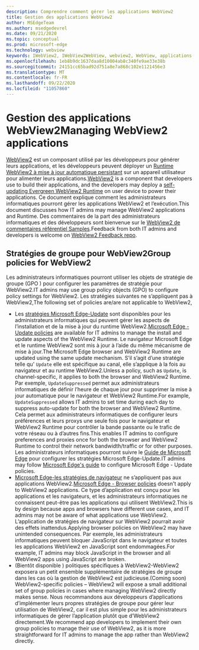 ```yaml
---
description: Comprendre comment gérer les applications WebView2
title: Gestion des applications WebView2
author: MSEdgeTeam
ms.author: msedgedevrel
ms.date: 09/21/2020
ms.topic: conceptual
ms.prod: microsoft-edge
ms.technology: webview
keywords: IWebView2, IWebView2WebView, webview2, WebView, applications Win32, Win32, Edge, ICoreWebView2, ICoreWebView2Host, contrôle de navigateur, html Edge, entreprise, stratégie de groupe, gestion
ms.openlocfilehash: 1eb8b9dc1637daa8d10004ab8c340fe9ae33e38b
ms.sourcegitcommit: 24151cc65bad92d751a8e7a868c102e1121456e3
ms.translationtype: MT
ms.contentlocale: fr-FR
ms.lasthandoff: 09/22/2020
ms.locfileid: "11057860"
---
```

# <span data-ttu-id="f9045-104">Gestion des applications WebView2</span><span class="sxs-lookup"><span data-stu-id="f9045-104">Managing WebView2 applications</span></span>  

<span data-ttu-id="f9045-105">[WebView2][WebView2Landing] est un composant utilisé par les développeurs pour générer leurs applications, et les développeurs peuvent déployer un [Runtime WebView2 à mise à jour automatique persistant][Webview2ConceptsDistributionUnderstandRuntimeInstallerPreview] sur un appareil utilisateur pour alimenter leurs applications.</span><span class="sxs-lookup"><span data-stu-id="f9045-105">[WebView2][WebView2Landing] is a component that developers use to build their applications, and the developers may deploy a [self-updating Evergreen WebView2 Runtime][Webview2ConceptsDistributionUnderstandRuntimeInstallerPreview] on user device to power their applications.</span></span>  <span data-ttu-id="f9045-106">Ce document explique comment les administrateurs informatiques pourront gérer les applications WebView2 et l’exécution.</span><span class="sxs-lookup"><span data-stu-id="f9045-106">This document discusses how IT admins may manage WebView2 applications and Runtime.</span></span>  <span data-ttu-id="f9045-107">Des commentaires de la part des administrateurs informatiques et des développeurs sont bienvenue sur le [WebView2 de commentaires référentiel Samples][GithubMicrosoftedgeWebviewfeddback].</span><span class="sxs-lookup"><span data-stu-id="f9045-107">Feedback from both IT admins and developers is welcome on [WebView2 Feedback repo][GithubMicrosoftedgeWebviewfeddback].</span></span>  

## <span data-ttu-id="f9045-108">Stratégies de groupe pour WebView2</span><span class="sxs-lookup"><span data-stu-id="f9045-108">Group policies for WebView2</span></span>  

<span data-ttu-id="f9045-109">Les administrateurs informatiques pourront utiliser les objets de stratégie de groupe \(GPO \) pour configurer les paramètres de stratégie pour WebView2.</span><span class="sxs-lookup"><span data-stu-id="f9045-109">IT admins may use group policy objects \(GPO\) to configure policy settings for WebView2.</span></span>  <span data-ttu-id="f9045-110">Les stratégies suivantes ne s’appliquent pas à WebView2,</span><span class="sxs-lookup"><span data-stu-id="f9045-110">The following set of policies are/are not applicable to WebView2,</span></span>  

*   <span data-ttu-id="f9045-111">Les [stratégies Microsoft Edge-Update][EdgeUpdatePolicies] sont disponibles pour les administrateurs informatiques qui peuvent gérer les aspects de l’installation et de la mise à jour du runtime WebView2.</span><span class="sxs-lookup"><span data-stu-id="f9045-111">[Microsoft Edge - Update policies][EdgeUpdatePolicies] are available for IT admins to manage the install and update aspects of the WebView2 Runtime.</span></span>  <span data-ttu-id="f9045-112">Le navigateur Microsoft Edge et le runtime WebView2 sont mis à jour à l’aide du même mécanisme de mise à jour.</span><span class="sxs-lookup"><span data-stu-id="f9045-112">The Microsoft Edge browser and WebView2 Runtime are updated using the same update mechanism.</span></span>  <span data-ttu-id="f9045-113">S’il s’agit d’une stratégie telle qu' `Update` elle est spécifique au canal, elle s’applique à la fois au navigateur et au runtime WebView2.</span><span class="sxs-lookup"><span data-stu-id="f9045-113">Unless a policy, such as `Update`, is channel-specific, it applies to both the browser and WebView2 Runtime.</span></span>  <span data-ttu-id="f9045-114">Par exemple, `UpdateSuppressed` permet aux administrateurs informatiques de définir l’heure de chaque jour pour supprimer la mise à jour automatique pour le navigateur et WebView2 Runtime.</span><span class="sxs-lookup"><span data-stu-id="f9045-114">For example, `UpdateSuppressed` allows IT admins to set time during each day to suppress auto-update for both the browser and WebView2 Runtime.</span></span>  <span data-ttu-id="f9045-115">Cela permet aux administrateurs informatiques de configurer leurs préférences et leurs proxys une seule fois pour le navigateur et WebView2 Runtime pour contrôler la bande passante ou le trafic de votre réseau ou à d’autres fins.</span><span class="sxs-lookup"><span data-stu-id="f9045-115">This enables IT admins to configure preferences and proxies once for both the browser and WebView2 Runtime to control their network bandwidth/traffic or for other purposes.</span></span>  <span data-ttu-id="f9045-116">Les administrateurs informatiques pourront suivre le [Guide de Microsoft Edge][ConfigureMicrosoftEdge] pour configurer les stratégies Microsoft Edge-Update.</span><span class="sxs-lookup"><span data-stu-id="f9045-116">IT admins may follow [Microsoft Edge's guide][ConfigureMicrosoftEdge] to configure Microsoft Edge - Update policies.</span></span>  
*   <span data-ttu-id="f9045-117">[Microsoft Edge-les stratégies de navigateur][EdgeBrowserPolicies] ne s’appliquent pas aux applications WebView2.</span><span class="sxs-lookup"><span data-stu-id="f9045-117">[Microsoft Edge - Browser policies][EdgeBrowserPolicies] doesn't apply to WebView2 applications.</span></span>  <span data-ttu-id="f9045-118">Ce type d’application est conçu pour les applications et les navigateurs, et les administrateurs informatiques ne connaissent peut-être pas les applications qui utilisent WebView2.</span><span class="sxs-lookup"><span data-stu-id="f9045-118">This is by design because apps and browsers have different use cases, and IT admins may not be aware of what applications use WebView2.</span></span>  <span data-ttu-id="f9045-119">L’application de stratégies de navigateur sur WebView2 pourrait avoir des effets inattendus.</span><span class="sxs-lookup"><span data-stu-id="f9045-119">Applying browser policies on WebView2 may have unintended consequences.</span></span>  <span data-ttu-id="f9045-120">Par exemple, les administrateurs informatiques peuvent bloquer JavaScript dans le navigateur et toutes les applications WebView2 en JavaScript sont endommagées.</span><span class="sxs-lookup"><span data-stu-id="f9045-120">For example, IT admins may block JavaScript in the browser and all WebView2 apps using JavaScript are broken.</span></span>  
*   <span data-ttu-id="f9045-121">\(Bientôt disponible \) politiques spécifiques à WebView2-WebView2 exposera un petit ensemble supplémentaire de stratégies de groupe dans les cas où la gestion de WebView2 est judicieuse.</span><span class="sxs-lookup"><span data-stu-id="f9045-121">\(Coming soon\) WebView2-specific policies – WebView2 will expose a small additional set of group policies in cases where managing WebView2 directly makes sense.</span></span>  <span data-ttu-id="f9045-122">Nous recommandons aux développeurs d’applications d’implémenter leurs propres stratégies de groupe pour gérer leur utilisation de WebView2, car il est plus simple pour les administrateurs informatiques de gérer l’application plutôt que d’WebView2 directement.</span><span class="sxs-lookup"><span data-stu-id="f9045-122">We recommend app developers to implement their own group policies to manage their use of WebView2, as it is more straightforward for IT admins to manage the app rather than WebView2 directly.</span></span>  

<!-- Links -->  

[Webview2ConceptsDistributionUnderstandRuntimeInstallerPreview]: ./distribution.md#understanding-the-webview2-runtime "Comprendre le runtime et le programme d’installation WebView2 (Preview)-distribution d’applications à l’aide de WebView2 | Documents Microsoft"  

[WebView2Landing]: ../index.md "Introduction à Microsoft Edge WebView2 (Preview) | Documents Microsoft"  

[EdgeUpdatePolicies]: /deployedge/microsoft-edge-update-policies "Microsoft Edge-stratégies de mise à jour | Documents Microsoft"  
[EdgeBrowserPolicies]: /deployedge/microsoft-edge-policies "Microsoft Edge-stratégies de navigateur | Documents Microsoft"  
[ConfigureMicrosoftEdge]: /deployedge/configure-microsoft-edge "Configurer les paramètres de stratégie Microsoft Edge sur Windows | Documents Microsoft"  


[GithubMicrosoftedgeWebviewfeddback]: https://github.com/MicrosoftEdge/WebViewFeedback "Commentaires sur le WebView-MicrosoftEdge/WebViewFeedback | GitHub"  
